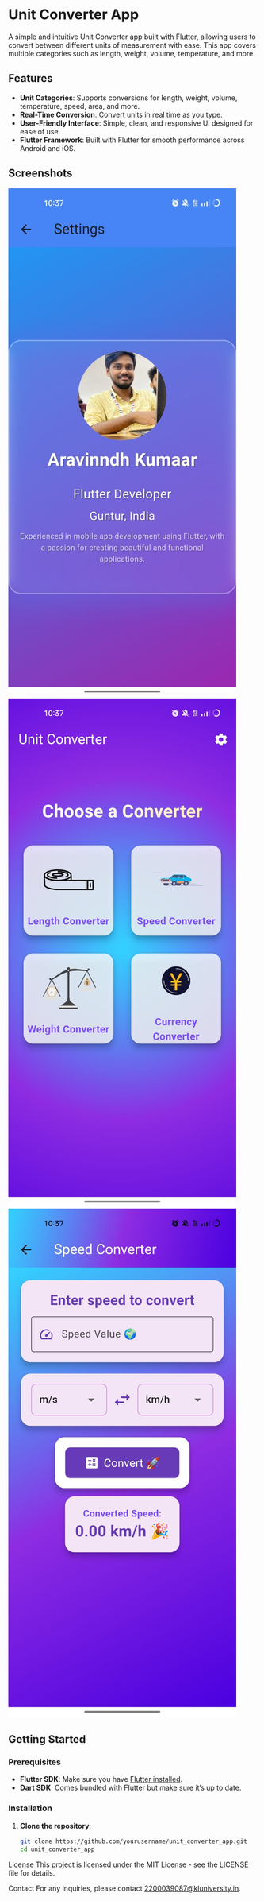 # Unit Converter App

A simple and intuitive Unit Converter app built with Flutter, allowing users to convert between different units of measurement with ease. This app covers multiple categories such as length, weight, volume, temperature, and more.

## Features

- **Unit Categories**: Supports conversions for length, weight, volume, temperature, speed, area, and more.
- **Real-Time Conversion**: Convert units in real time as you type.
- **User-Friendly Interface**: Simple, clean, and responsive UI designed for ease of use.
- **Flutter Framework**: Built with Flutter for smooth performance across Android and iOS.

## Screenshots
![Profile Screen](screenshots/profile_screen.jpg)
![Home Screen](screenshots/home_screen.jpg)
![Conversion Screen](screenshots/speed_converter.jpg)


## Getting Started

### Prerequisites

- **Flutter SDK**: Make sure you have [Flutter installed](https://flutter.dev/docs/get-started/install).
- **Dart SDK**: Comes bundled with Flutter but make sure it’s up to date.

### Installation

1. **Clone the repository**:
   ```bash
   git clone https://github.com/yourusername/unit_converter_app.git
   cd unit_converter_app


License
This project is licensed under the MIT License - see the LICENSE file for details.

Contact
For any inquiries, please contact 2200039087@kluniversity.in.
